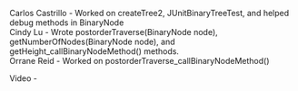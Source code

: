 Carlos Castrillo - Worked on createTree2, JUnitBinaryTreeTest, and helped debug methods in BinaryNode  
Cindy Lu -  Wrote postorderTraverse(BinaryNode<T> node), getNumberOfNodes(BinaryNode<T> node), and getHeight_callBinaryNodeMethod() methods.  
Orrane Reid - Worked on postorderTraverse_callBinaryNodeMethod()

Video - 